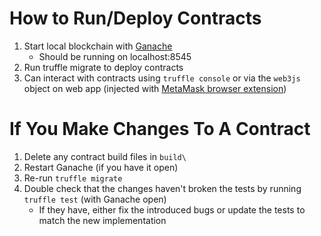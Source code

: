 # How to Run/Deploy Contracts

1. Start local blockchain with [Ganache](http://truffleframework.com/ganache/)
    - Should be running on localhost:8545
2. Run truffle migrate to deploy contracts
3. Can interact with contracts using `truffle console` or via the `web3js` object on web app (injected with [MetaMask browser extension](https://metamask.io/))

# If You Make Changes To A Contract

1. Delete any contract build files in `build\`
2. Restart Ganache (if you have it open)
3. Re-run `truffle migrate`
4. Double check that the changes haven't broken the tests by running `truffle test` (with Ganache open)
    - If they have, either fix the introduced bugs or update the tests to match the new implementation